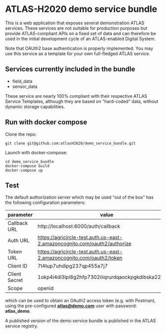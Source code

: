 # ATLAS-H2020 demo service bundle

This is a web application that exposes several demonstration ATLAS services. These services are not suitable for production purposes but provide ATLAS-compliant APIs on a fixed set of data and can therefore be used in the initial development cycle of an ATLAS-enabled Digital System.

Note that OAUth2 base authentication is properly implemented. You may use this service as a template for your own full-fledged ATLAS service.

## Services currently included in the bundle
- field_data
- sensor_data

These service are nearly 100% compliant with their respective ATLAS Service Templates, although they are based on "hard-coded" data, without dynamic storage capabilities.

## Run with docker compose
Clone the repo:

    git clone git@github.com:atlasH2020/demo_service_bundle.git

Launch with docker-compose: 

    cd demo_service_bundle
    docker-compose build
    docker-compose up

## Test

The default authorization server which may be used "out of the box" has the following configuration parameters:

| parameter     | value                                                                     |
|---------------|---------------------------------------------------------------------------|
| Callback URL  | http://localhost:8000/auth/callback                                       |
| Auth URL      | https://agricircle-test.auth.us-east-2.amazoncognito.com/oauth2/authorize |
| Token URL     | https://agricircle-test.auth.us-east-2.amazoncognito.com/oauth2/token     |
| Client ID     | 7l4tup7uhdipg237qp455a7j7                                                 |
| Client Secret | 1okp4i4dl3lpl8g2hfp7302iiiqrurdqaockpgkdibska22n54ko                      |
| Scope         | openid                                                                    |

which can be used to obtain an OAuth2 access token (e.g. with Postman), using the pre-configured **atlas@demo.com** user with password: **atlas_demo**.

A published version of the demo service bundle is published in the ATLAS service registry.